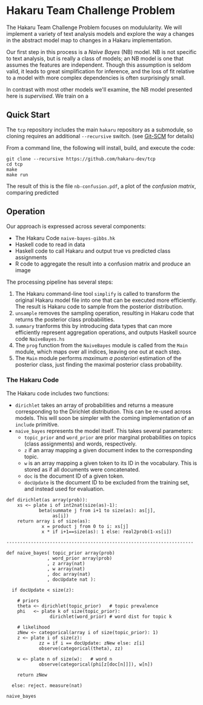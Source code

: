 # Hakaru Team Challenge Problem

The Hakaru Team Challenge Problem focuses on modulularity. We will implement a variety of text analysis models and explore the way a changes in the abstract model map to changes in a Hakaru implementation.

Our first step in this process is a *Naive Bayes* (NB) model. NB is not specific to text analysis, but is really a class of models; an NB model is one that assumes the features are independent. Though this assumption is seldom valid, it leads to great simplification for inference, and the loss of fit relative to a model with more complex dependencies is often surprisingly small.

In contrast with most other models we'll examine, the NB model presented here is *supervised*. We train on a 

## Quick Start

The `tcp` repository includes the main `hakaru` repository as a submodule, so cloning requires an additional `--recursive` switch. (see [Git-SCM](https://git-scm.com/book/en/v2/Git-Tools-Submodules) for details)

From a command line, the following will install, build, and execute the code:

```
git clone --recursive https://github.com/hakaru-dev/tcp
cd tcp
make
make run
```

The result of this is the file `nb-confusion.pdf`, a plot of the *confusion matrix*, comparing predicted 



## Operation

Our approach is expressed across several components:
* The Hakaru Code `naive-bayes-gibbs.hk`
* Haskell code to read in data
* Haskell code to call Hakaru and output true vs predicted class assignments
* R code to aggregate the result into a confusion matrix and produce an image

The processing pipeline has several steps:
1. The Hakaru command-line tool `simplify` is called to transform the original Hakaru model file into one that can be executed more efficiently. The result is Hakaru code to sample from the posterior distribution.
1. `unsample` removes the sampling operation, resulting in Hakaru code that returns the posterior class probabilities.
1. `summary` tranforms this by introducing data types that can more efficiently represent aggregation operations, and outputs Haskell source code `NaiveBayes.hs`
1. The `prog` function from the `NaiveBayes` module is called from the `Main` module, which maps over all indices, leaving one out at each step.
1. The `Main` module performs *maximum a posteriori* estimation of the posterior class, just finding the maximal posterior class probability.


### The Hakaru Code

The Hakaru code includes two functions:
* `dirichlet` takes an array of probabilities and returns a measure corresponding to the Dirichlet distribution. This can be re-used across models. This will soon be simpler with the coming implementation of an `include` primitive.
* `naive_bayes` represents the model itself. This takes several parameters:
  - `topic_prior` and `word_prior` are prior marginal probabilities on topics (class assignments) and words, respectively.
  - `z` if an array mapping a given document index to the corresponding topic.
  - `w` is an array mapping a given token to its ID in the vocabulary. This is stored as if all documents were concatenated.
  - `doc` is the document ID of a given token. 
  - `docUpdate` is the document ID to be excluded from the training set, and instead used for evaluation. 
  

```
def dirichlet(as array(prob)):
    xs <~ plate i of int2nat(size(as)-1):
            beta(summate j from i+1 to size(as): as[j],
                 as[i])
    return array i of size(as):
             x = product j from 0 to i: xs[j]
             x * if i+1==size(as): 1 else: real2prob(1-xs[i])

---------------------------------------------------------------------

def naive_bayes( topic_prior array(prob)
               , word_prior array(prob)
               , z array(nat)
               , w array(nat)
               , doc array(nat)
               , docUpdate nat ):

  if docUpdate < size(z):

    # priors
    theta <~ dirichlet(topic_prior)   # topic prevalence
    phi   <~ plate k of size(topic_prior):
                dirichlet(word_prior) # word dist for topic k

    # likelihood
    zNew <~ categorical(array i of size(topic_prior): 1)
    z <~ plate i of size(z):
            zz = if i == docUpdate: zNew else: z[i]
            observe(categorical(theta), zz)

    w <~ plate n of size(w):   # word n
            observe(categorical(phi[z[doc[n]]]), w[n])

    return zNew

  else: reject. measure(nat)

naive_bayes
```
